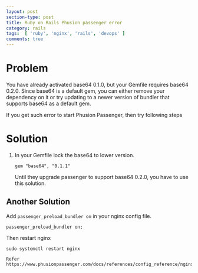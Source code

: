 ```yaml
---
layout: post
section-type: post
title: Ruby on Rails Phusion passenger error
category: rails
tags:  [ 'ruby', 'nginx', 'rails', 'devops' ]
comments: true
---
```


# Problem

You have already activated base64 0.1.0, but your Gemfile requires base64 0.2.0. Since base64 is a default gem, you can either remove your dependency on it or try updating to a newer version of bundler that supports base64 as a default gem.

If you get such error to start Phusion Passenger, then try following steps

# Solution

1.  In your Gemfile lock the base64 to lower version.

    ```
    gem "base64", "0.1.1"
    ```

    Until they upgrade passenger to support base64 0.2.0, you have to use this solution.

## Another Solution

  Add `passenger_preload_bundler on` in your nginx config file.

  ```
  passenger_preload_bundler on;
  ```

  Then restart nginx

  ```
  sudo systemctl restart nginx

  Refer https://www.phusionpassenger.com/docs/references/config_reference/nginx/#passenger_preload_bundler

